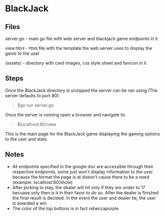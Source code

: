 # BlackJack

## Files

server.go - main go file with web server and blackjack game endpoints in it

view.html - html file with the template the web server uses to display the game to the user

/assets/ - directory with card images, css style sheet and favicon in it

## Steps

Once the BlackJack directory is unzipped the server can be ran using (The server defaults to port 80):

>$go run server.go

Once the server is running open a browser and navigate to:

>$localhost:80/view

This is the main page for the BlackJack game displaying the gaming options to the user and stats

## Notes

- All endpoints specified in the google doc are accessible through their respective endpoints, some just won't display information to the user because the format the page is at doesn't cause there to be a need (example: localhost:80/show)
- After picking to stay, the dealer will hit only if they are under to 17 becuase only then is it in their favor to do so. After the dealer is finished the final result is decided. In the event the user and dealer tie, the user is awarded a win
- The color of the top buttons is in fact rebeccapurple
